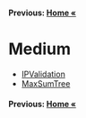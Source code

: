 #### Previous: [Home &laquo;](../../README.md)

# Medium

- [IPValidation](././IPValidation/IPValidation.md)
- [MaxSumTree](././MaxSumTree/MaxSumTree.md)

#### Previous: [Home &laquo;](../../README.md)
